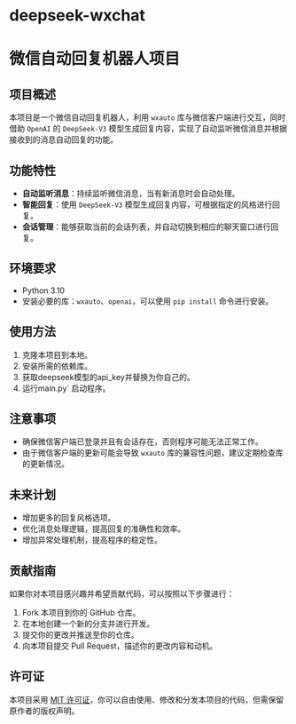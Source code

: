 # deepseek-wxchat
# 微信自动回复机器人项目

## 项目概述
本项目是一个微信自动回复机器人，利用 `wxauto` 库与微信客户端进行交互，同时借助 `OpenAI` 的 `DeepSeek-V3` 模型生成回复内容，实现了自动监听微信消息并根据接收到的消息自动回复的功能。

## 功能特性
- **自动监听消息**：持续监听微信消息，当有新消息时会自动处理。
- **智能回复**：使用 `DeepSeek-V3` 模型生成回复内容，可根据指定的风格进行回复。
- **会话管理**：能够获取当前的会话列表，并自动切换到相应的聊天窗口进行回复。

## 环境要求
- Python 3.10
- 安装必要的库：`wxauto`、`openai`，可以使用 `pip install` 命令进行安装。


## 使用方法
1. 克隆本项目到本地。
2. 安装所需的依赖库。
3. 获取deepseek模型的api_key并替换为你自己的。
4. 运行main.py` 启动程序。

## 注意事项
- 确保微信客户端已登录并且有会话存在，否则程序可能无法正常工作。
- 由于微信客户端的更新可能会导致 `wxauto` 库的兼容性问题，建议定期检查库的更新情况。
  

## 未来计划
- 增加更多的回复风格选项。
- 优化消息处理逻辑，提高回复的准确性和效率。
- 增加异常处理机制，提高程序的稳定性。

## 贡献指南
如果你对本项目感兴趣并希望贡献代码，可以按照以下步骤进行：
1. Fork 本项目到你的 GitHub 仓库。
2. 在本地创建一个新的分支并进行开发。
3. 提交你的更改并推送至你的仓库。
4. 向本项目提交 Pull Request，描述你的更改内容和动机。

## 许可证
本项目采用 [MIT 许可证](https://opensource.org/licenses/MIT)，你可以自由使用、修改和分发本项目的代码，但需保留原作者的版权声明。
